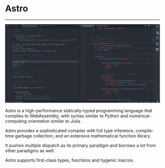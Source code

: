 # Astro
-------------------------------
![alt text](https://github.com/AppCypher/Astro/blob/master/Images/AstroSyntax.png "Astro Syntax")


Astro is a high-performance statically-typed programming language that compiles to WebAssembly, with syntax similar to Python and numerical-computing orientation similar to Julia. 

Astro provides a sophisticated compiler with full type inference, compile-time garbage collection, and an extensive mathematical function library. 

It pushes multiple dispatch as its primary paradigm and borrows a lot from other paradigms as well. 

Astro supports first-class types, functions and hygenic macros.
